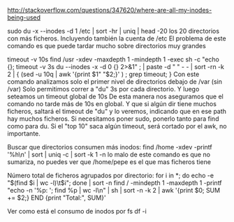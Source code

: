 http://stackoverflow.com/questions/347620/where-are-all-my-inodes-being-used

sudo du -x --inodes -d 1 /etc | sort -hr | uniq | head -20
los 20 directorios con más ficheros.
Incluyendo también la cuenta de /etc
El problema de este comando es que puede tardar mucho sobre directorios muy grandes

timeout -v 10s find /usr -xdev -maxdepth 1 -mindepth 1 -exec sh -c "echo {}; timeout -v 3s du --inodes -x -d 0 {} 2>&1" \; | paste -d " " - - | sort -rn -k 2 | { (sed -u 10q | awk '{print $1" "$2;}' ) ; grep timeout; }
Con este comando analizamos solo el primer nivel de directorios debajo de /var (sin /var)
Solo permitimos correr a "du" 3s por cada directorio.
Y luego seteamos un timeout global de 10s
De esta manera nos aseguramos que el comando no tarde más de 10s en global.
Y que si algún dir tiene muchos ficheros, saltará el timeout de "du" y lo veremos, indicando que en ese path hay muchos ficheros.
Si necesitamos poner sudo, ponerlo tanto para find como para du.
Si el "top 10" saca algún timeout, será cortado por el awk, no importante.


Buscar que directorios consumen más inodos:
find /home -xdev -printf '%h\n' | sort | uniq -c | sort -k 1 -n
  lo malo de este comando es que no sumariza, no puedes ver que /home/pepe es el que mas ficheros tiene

Número total de ficheros agrupados por directorio:
for i in *; do echo -e "$(find $i | wc -l)\t$i"; done | sort -n
find / -mindepth 1 -maxdepth 1 -printf "echo -n '%p: '; find %p | wc -l\n" | sh | sort -n -k 2 | awk '{print $0; SUM += $2;} END {print "Total:", SUM}'



Ver como está el consumo de inodos por fs
df -i
